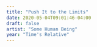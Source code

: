 ```yaml
---
title: "Push It to the Limits"
date: 2020-05-04T09:01:46-04:00
draft: false
artist: "Some Human Being"
year: "Time's Relative"
---
```



